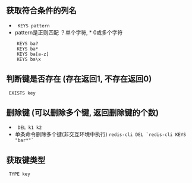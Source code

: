 ## 获取符合条件的列名 
* ``` KEYS pattern```
* pattern是正则匹配 ？单个字符, * 0或多个字符
```  
    KEYS ba?
    KEYS ba*
    KEYS ba[a-z]
    KEYS ba\x
```

## 判断键是否存在 (存在返回1, 不存在返回0)
``` EXISTS key```

## 删除键 (可以删除多个键, 返回删除键的个数)
* ``` DEL k1 k2```
* 单条命令删除多个键(非交互环境中执行) ``` redis-cli DEL `redis-cli KEYS "bar*"` ```

## 获取键类型
``` TYPE key```